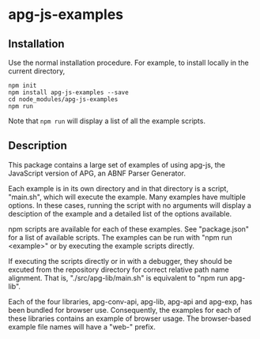 # apg-js-examples

## Installation

Use the normal installation procedure. For example, to install locally in the current directory,

```
npm init
npm install apg-js-examples --save
cd node_modules/apg-js-examples
npm run
```

Note that `npm run` will display a list of all the example scripts.

## Description

This package contains a large set of examples of using apg-js,
the JavaScript version of APG, an ABNF Parser Generator.

Each example is in its own directory and in that directory is
a script, "main.sh", which will execute the example. Many examples
have multiple options. In these cases, running the script with
no arguments will display a desciption of the example and a
detailed list of the options available.

npm scripts are available for each of these examples.
See "package.json" for a list of available scripts.
The examples can be run with "npm run \<example\>" or by executing
the example scripts directly.

If executing the scripts directly or in with a debugger, they should be
excuted from the repository directory for correct relative path name alignment.
That is, "./src/apg-lib/main.sh" is equivalent to "npm run apg-lib".

Each of the four libraries, apg-conv-api, apg-lib, apg-api and apg-exp,
has been bundled for browser use. Consequently, the examples for
each of these libraries contains an example of browser usage.
The browser-based example file names will have a "web-" prefix.
